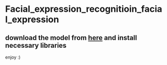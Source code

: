 # Facial_expression_recognitioin_facial_expression

## download the model from [here](https://github.com/warriorwizard/Facial_expression_recognitioin_facial_expression/raw/master/model.h5) and install necessary libraries 
enjoy :)
